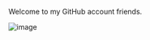 Welcome to my GitHub account friends.

![image](https://github.com/NoelGIJR/NoelGIJR/assets/115152799/4c51c262-c58c-40af-a10a-c7ca1c495d84)
